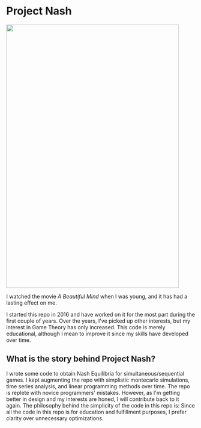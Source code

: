 # Project Nash
<img src="https://i.ibb.co/ss3ttXH/a-beautiful-mind-john-nash.jpg" height="700" width="460" >

I watched the movie *A Beautiful Mind* when I was young, and it has had a lasting effect on me.

I started this repo in 2016 and have worked on it for the most part during the first couple of years. Over the years, I've picked up other interests, but my interest in Game Theory has only increased. This code is merely educational, although I mean to improve it since my skills have developed over time.


## What is the story behind Project Nash?
I wrote some code to obtain Nash Equilibria for simultaneous/sequential games. I kept augmenting the repo with simplistic montecarlo simulations, time series analysis, and linear programming methods over time.
The repo is replete with novice programmers' mistakes. However, as I'm getting better in design and my interests are honed, I will contribute back to it again.
The philosophy behind the simplicity of the code in this repo is: Since all the code in this repo is for education and fulfillment purposes, I prefer clarity over unnecessary optimizations.


